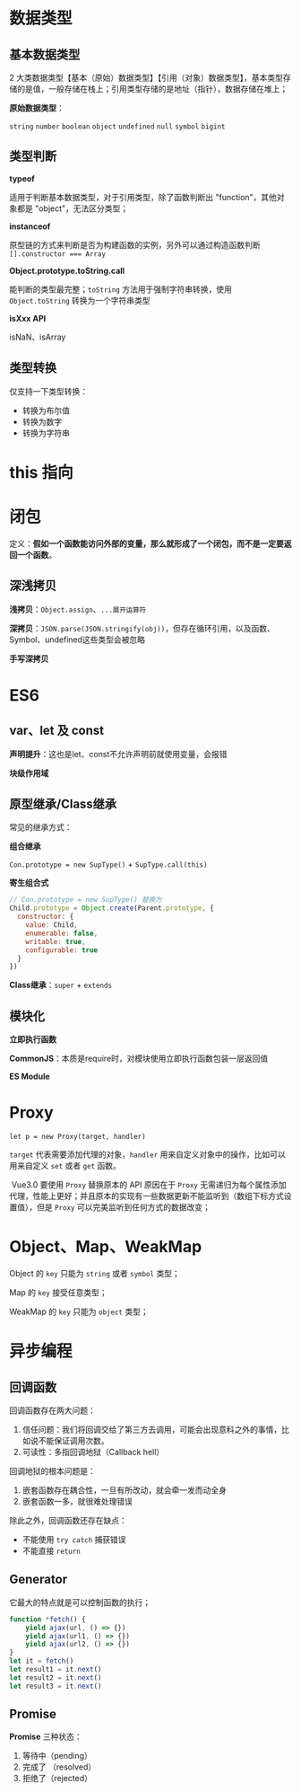 # 数据类型

## 基本数据类型

2 大类数据类型【基本（原始）数据类型】【引用（对象）数据类型】，基本类型存储的是值，一般存储在栈上；引用类型存储的是地址（指针），数据存储在堆上；

**原始数据类型**：

`string` `number` `boolean` `object` `undefined` `null` `symbol` `bigint`

## 类型判断

**typeof**

适用于判断基本数据类型，对于引用类型，除了函数判断出 "function"，其他对象都是 "object"，无法区分类型；

**instanceof**

原型链的方式来判断是否为构建函数的实例，另外可以通过构造函数判断 `[].constructor === Array`

**Object.prototype.toString.call**

能判断的类型最完整；`toString` 方法用于强制字符串转换，使用 `Object.toString` 转换为一个字符串类型

**isXxx API**

isNaN、isArray

## 类型转换

仅支持一下类型转换：

- 转换为布尔值
- 转换为数字
- 转换为字符串

# this 指向

# 闭包

定义：**假如一个函数能访问外部的变量，那么就形成了一个闭包，而不是一定要返回一个函数**。

## 深浅拷贝

**浅拷贝**：`Object.assign`、`...展开运算符`

**深拷贝**：`JSON.parse(JSON.stringify(obj))`，但存在循环引用，以及函数、Symbol、undefined这些类型会被忽略

**手写深拷贝**

# ES6

## var、let 及 const

**声明提升**：这也是let、const不允许声明前就使用变量，会报错

**块级作用域**

## 原型继承/Class继承

常见的继承方式：

**组合继承**

`Con.prototype = new SupType()` + `SupType.call(this)`

**寄生组合式** 

```js
// Con.prototype = new SupType() 替换为
Child.prototype = Object.create(Parent.prototype, {
  constructor: {
    value: Child,
    enumerable: false,
    writable: true,
    configurable: true
  }
})
```

**Class继承**：`super` + `extends`

## 模块化

**立即执行函数**

**CommonJS**：本质是require时，对模块使用立即执行函数包装一层返回值

**ES Module**

# Proxy

`let p = new Proxy(target, handler)`

`target` 代表需要添加代理的对象，`handler` 用来自定义对象中的操作，比如可以用来自定义 `set` 或者 `get` 函数。

 Vue3.0 要使用 `Proxy` 替换原本的 API 原因在于 `Proxy` 无需递归为每个属性添加代理，性能上更好；并且原本的实现有一些数据更新不能监听到（数组下标方式设置值），但是 `Proxy` 可以完美监听到任何方式的数据改变；

# Object、Map、WeakMap

Object 的 `key` 只能为 `string` 或者 `symbol` 类型；

Map 的 `key` 接受任意类型；

WeakMap 的 `key` 只能为 `object` 类型；

# 异步编程

## 回调函数

回调函数存在两大问题：

1. 信任问题：我们将回调交给了第三方去调用，可能会出现意料之外的事情，比如说不能保证调用次数。
2. 可读性：多指回调地狱（Callback hell）

回调地狱的根本问题是：

1. 嵌套函数存在耦合性，一旦有所改动，就会牵一发而动全身
2. 嵌套函数一多，就很难处理错误

除此之外，回调函数还存在缺点：

- 不能使用 `try catch` 捕获错误
- 不能直接 `return`

## Generator

它最大的特点就是可以控制函数的执行；

```js
function *fetch() {
    yield ajax(url, () => {})
    yield ajax(url1, () => {})
    yield ajax(url2, () => {})
}
let it = fetch()
let result1 = it.next()
let result2 = it.next()
let result3 = it.next()
```



## Promise

**Promise** 三种状态：

1. 等待中（pending）
2. 完成了 （resolved）
3. 拒绝了（rejected）
